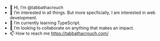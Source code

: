 - 👋 Hi, I’m @tabbathacrouch
- 👀 I’m interested in all things. But more specficially, I am interested in web development. 
- 🌱 I’m currently learning TypeScript.
- 💞️ I’m looking to collaborate on anything that makes an impact. 
- 📫 How to reach me https://tabbathacrouch.com/

<!---
tabbathacrouch/tabbathacrouch is a ✨ special ✨ repository because its `README.md` (this file) appears on your GitHub profile.
You can click the Preview link to take a look at your changes.
--->
